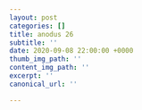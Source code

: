 ```yaml
---
layout: post
categories: []
title: anodus 26
subtitle: ''
date: 2020-09-08 22:00:00 +0000
thumb_img_path: ''
content_img_path: ''
excerpt: ''
canonical_url: ''

---
```

